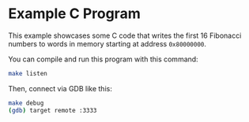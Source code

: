 # Example C Program

This example showcases some C code that writes the first 16 Fibonacci numbers to
words in memory starting at address `0x80000000`.

You can compile and run this program with this command:

```bash
make listen
```

Then, connect via GDB like this:

```bash
make debug
(gdb) target remote :3333
```
